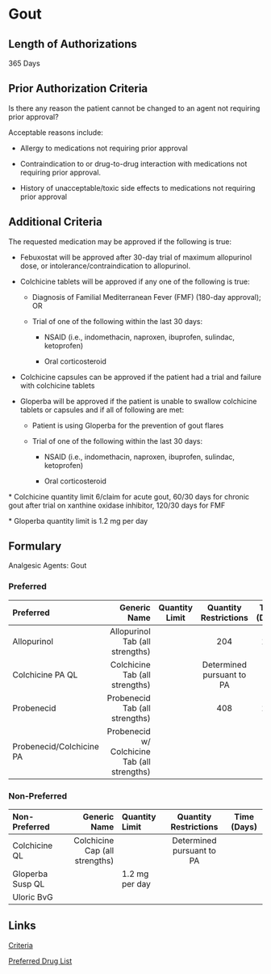 # Gout

## Length of Authorizations

365 Days

## Prior Authorization Criteria

Is there any reason the patient cannot be changed to an agent not requiring prior approval?

Acceptable reasons include:

- Allergy to medications not requiring prior approval

- Contraindication to or drug-to-drug interaction with medications not requiring prior approval.

- History of unacceptable/toxic side effects to medications not requiring prior approval

## Additional Criteria

The requested medication may be approved if the following is true:

- Febuxostat will be approved after 30-day trial of maximum allopurinol dose, or intolerance/contraindication to allopurinol.

- Colchicine tablets will be approved if any one of the following is true:

  - Diagnosis of Familial Mediterranean Fever (FMF) (180-day approval); OR

  - Trial of one of the following within the last 30 days:

    - NSAID (i.e., indomethacin, naproxen, ibuprofen, sulindac, ketoprofen)

    - Oral corticosteroid

- Colchicine capsules can be approved if the patient had a trial and failure with colchicine tablets

- Gloperba will be approved if the patient is unable to swallow colchicine tablets or capsules and if all of following are met:

  - Patient is using Gloperba for the prevention of gout flares

  - Trial of one of the following within the last 30 days:

    - NSAID (i.e., indomethacin, naproxen, ibuprofen, sulindac, ketoprofen)

    - Oral corticosteroid

\* Colchicine quantity limit 6/claim for acute gout, 60/30 days for chronic gout after trial on xanthine oxidase inhibitor, 120/30 days for FMF

\* Gloperba quantity limit is 1.2 mg per day

## Formulary

Analgesic Agents: Gout

### Preferred

| Preferred                |                                 Generic Name | Quantity Limit |   Quantity Restrictions   | Time (Days) |
| :----------------------- | -------------------------------------------: | :------------: | :-----------------------: | :---------: |
| Allopurinol              |              Allopurinol Tab (all strengths) |                |            204            |     102     |
| Colchicine PA QL         |               Colchicine Tab (all strengths) |                | Determined pursuant to PA |             |
| Probenecid               |               Probenecid Tab (all strengths) |                |            408            |     102     |
| Probenecid/Colchicine PA | Probenecid w/ Colchicine Tab (all strengths) |                |                           |             |

### Non-Preferred

| Non-Preferred    |                   Generic Name | Quantity Limit |   Quantity Restrictions   | Time (Days) |
| :--------------- | -----------------------------: | :------------- | :-----------------------: | :---------: |
| Colchicine QL    | Colchicine Cap (all strengths) |                | Determined pursuant to PA |             |
| Gloperba Susp QL |                                | 1.2 mg per day |                           |             |
| Uloric BvG       |                                |                |                           |             |

## Links

[Criteria](https://pharmacy.medicaid.ohio.gov/sites/default/files/20221001_UPDL_Criteria_APPROVED.pdf#page=6)

[Preferred Drug List](https://pharmacy.medicaid.ohio.gov/sites/default/files/20221001_UPDL_APPROVED_.pdf#page=7)